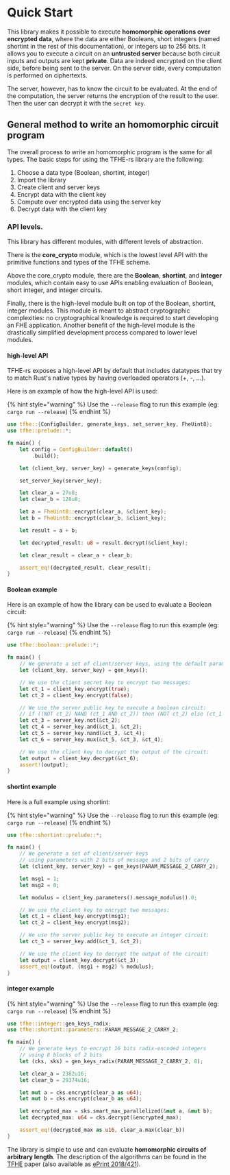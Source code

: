 # Quick Start

This library makes it possible to execute **homomorphic operations over encrypted data**, where the data are either Booleans, short integers (named shortint in the rest of this documentation), or integers up to 256 bits. It allows you to execute a circuit on an **untrusted server** because both circuit inputs and outputs are kept **private**. Data are indeed encrypted on the client side, before being sent to the server. On the server side, every computation is performed on ciphertexts.

The server, however, has to know the circuit to be evaluated. At the end of the computation, the server returns the encryption of the result to the user. Then the user can decrypt it with the `secret key`.

## General method to write an homomorphic circuit program

The overall process to write an homomorphic program is the same for all types. The basic steps for using the TFHE-rs library are the following:

1. Choose a data type (Boolean, shortint, integer)
2. Import the library
3. Create client and server keys
4. Encrypt data with the client key
5. Compute over encrypted data using the server key
6. Decrypt data with the client key

### API levels.

This library has different modules, with different levels of abstraction.

There is the **core\_crypto** module, which is the lowest level API with the primitive functions and types of the TFHE scheme.

Above the core\_crypto module, there are the **Boolean**, **shortint**, and **integer** modules, which contain easy to use APIs enabling evaluation of Boolean, short integer, and integer circuits.

Finally, there is the high-level module built on top of the Boolean, shortint, integer modules. This module is meant to abstract cryptographic complexities: no cryptographical knowledge is required to start developing an FHE application. Another benefit of the high-level module is the drastically simplified development process compared to lower level modules.

#### high-level API

TFHE-rs exposes a high-level API by default that includes datatypes that try to match Rust's native types by having overloaded operators (+, -, ...).

Here is an example of how the high-level API is used:

{% hint style="warning" %}
Use the `--release` flag to run this example (eg: `cargo run --release`)
{% endhint %}

```rust
use tfhe::{ConfigBuilder, generate_keys, set_server_key, FheUint8};
use tfhe::prelude::*;

fn main() {
    let config = ConfigBuilder::default()
        .build();

    let (client_key, server_key) = generate_keys(config);

    set_server_key(server_key);

    let clear_a = 27u8;
    let clear_b = 128u8;

    let a = FheUint8::encrypt(clear_a, &client_key);
    let b = FheUint8::encrypt(clear_b, &client_key);

    let result = a + b;

    let decrypted_result: u8 = result.decrypt(&client_key);

    let clear_result = clear_a + clear_b;

    assert_eq!(decrypted_result, clear_result);
}
```

#### Boolean example

Here is an example of how the library can be used to evaluate a Boolean circuit:

{% hint style="warning" %}
Use the `--release` flag to run this example (eg: `cargo run --release`)
{% endhint %}

```rust
use tfhe::boolean::prelude::*;

fn main() {
    // We generate a set of client/server keys, using the default parameters:
    let (client_key, server_key) = gen_keys();

    // We use the client secret key to encrypt two messages:
    let ct_1 = client_key.encrypt(true);
    let ct_2 = client_key.encrypt(false);

    // We use the server public key to execute a boolean circuit:
    // if ((NOT ct_2) NAND (ct_1 AND ct_2)) then (NOT ct_2) else (ct_1 AND ct_2)
    let ct_3 = server_key.not(&ct_2);
    let ct_4 = server_key.and(&ct_1, &ct_2);
    let ct_5 = server_key.nand(&ct_3, &ct_4);
    let ct_6 = server_key.mux(&ct_5, &ct_3, &ct_4);

    // We use the client key to decrypt the output of the circuit:
    let output = client_key.decrypt(&ct_6);
    assert!(output);
}
```

#### shortint example

Here is a full example using shortint:

{% hint style="warning" %}
Use the `--release` flag to run this example (eg: `cargo run --release`)
{% endhint %}

```rust
use tfhe::shortint::prelude::*;

fn main() {
    // We generate a set of client/server keys
    // using parameters with 2 bits of message and 2 bits of carry
    let (client_key, server_key) = gen_keys(PARAM_MESSAGE_2_CARRY_2);

    let msg1 = 1;
    let msg2 = 0;

    let modulus = client_key.parameters().message_modulus().0;

    // We use the client key to encrypt two messages:
    let ct_1 = client_key.encrypt(msg1);
    let ct_2 = client_key.encrypt(msg2);

    // We use the server public key to execute an integer circuit:
    let ct_3 = server_key.add(&ct_1, &ct_2);

    // We use the client key to decrypt the output of the circuit:
    let output = client_key.decrypt(&ct_3);
    assert_eq!(output, (msg1 + msg2) % modulus);
}
```

#### integer example

{% hint style="warning" %}
Use the `--release` flag to run this example (eg: `cargo run --release`)
{% endhint %}

```rust
use tfhe::integer::gen_keys_radix;
use tfhe::shortint::parameters::PARAM_MESSAGE_2_CARRY_2;

fn main() {
    // We generate keys to encrypt 16 bits radix-encoded integers
    // using 8 blocks of 2 bits
    let (cks, sks) = gen_keys_radix(PARAM_MESSAGE_2_CARRY_2, 8);

    let clear_a = 2382u16;
    let clear_b = 29374u16;

    let mut a = cks.encrypt(clear_a as u64);
    let mut b = cks.encrypt(clear_b as u64);

    let encrypted_max = sks.smart_max_parallelized(&mut a, &mut b);
    let decrypted_max: u64 = cks.decrypt(&encrypted_max);

    assert_eq!(decrypted_max as u16, clear_a.max(clear_b))
}
```

The library is simple to use and can evaluate **homomorphic circuits of arbitrary length**. The description of the algorithms can be found in the [TFHE](https://doi.org/10.1007/s00145-019-09319-x) paper (also available as [ePrint 2018/421](https://ia.cr/2018/421)).
